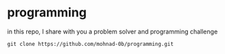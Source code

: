 # programming

in this repo, I share with you a problem solver and programming challenge

```
git clone https://github.com/mohnad-0b/programming.git
```
